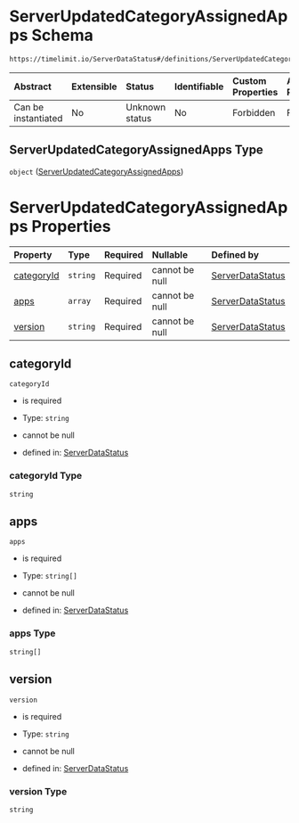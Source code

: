 # ServerUpdatedCategoryAssignedApps Schema

```txt
https://timelimit.io/ServerDataStatus#/definitions/ServerUpdatedCategoryAssignedApps
```

| Abstract            | Extensible | Status         | Identifiable | Custom Properties | Additional Properties | Access Restrictions | Defined In                                                                            |
| :------------------ | :--------- | :------------- | :----------- | :---------------- | :-------------------- | :------------------ | :------------------------------------------------------------------------------------ |
| Can be instantiated | No         | Unknown status | No           | Forbidden         | Forbidden             | none                | [ServerDataStatus.schema.json\*](ServerDataStatus.schema.json "open original schema") |

## ServerUpdatedCategoryAssignedApps Type

`object` ([ServerUpdatedCategoryAssignedApps](serverdatastatus-definitions-serverupdatedcategoryassignedapps.md))

# ServerUpdatedCategoryAssignedApps Properties

| Property                  | Type     | Required | Nullable       | Defined by                                                                                                                                                                                                               |
| :------------------------ | :------- | :------- | :------------- | :----------------------------------------------------------------------------------------------------------------------------------------------------------------------------------------------------------------------- |
| [categoryId](#categoryid) | `string` | Required | cannot be null | [ServerDataStatus](serverdatastatus-definitions-serverupdatedcategoryassignedapps-properties-categoryid.md "https://timelimit.io/ServerDataStatus#/definitions/ServerUpdatedCategoryAssignedApps/properties/categoryId") |
| [apps](#apps)             | `array`  | Required | cannot be null | [ServerDataStatus](serverdatastatus-definitions-serverupdatedcategoryassignedapps-properties-apps.md "https://timelimit.io/ServerDataStatus#/definitions/ServerUpdatedCategoryAssignedApps/properties/apps")             |
| [version](#version)       | `string` | Required | cannot be null | [ServerDataStatus](serverdatastatus-definitions-serverupdatedcategoryassignedapps-properties-version.md "https://timelimit.io/ServerDataStatus#/definitions/ServerUpdatedCategoryAssignedApps/properties/version")       |

## categoryId

`categoryId`

- is required

- Type: `string`

- cannot be null

- defined in: [ServerDataStatus](serverdatastatus-definitions-serverupdatedcategoryassignedapps-properties-categoryid.md "https://timelimit.io/ServerDataStatus#/definitions/ServerUpdatedCategoryAssignedApps/properties/categoryId")

### categoryId Type

`string`

## apps

`apps`

- is required

- Type: `string[]`

- cannot be null

- defined in: [ServerDataStatus](serverdatastatus-definitions-serverupdatedcategoryassignedapps-properties-apps.md "https://timelimit.io/ServerDataStatus#/definitions/ServerUpdatedCategoryAssignedApps/properties/apps")

### apps Type

`string[]`

## version

`version`

- is required

- Type: `string`

- cannot be null

- defined in: [ServerDataStatus](serverdatastatus-definitions-serverupdatedcategoryassignedapps-properties-version.md "https://timelimit.io/ServerDataStatus#/definitions/ServerUpdatedCategoryAssignedApps/properties/version")

### version Type

`string`
